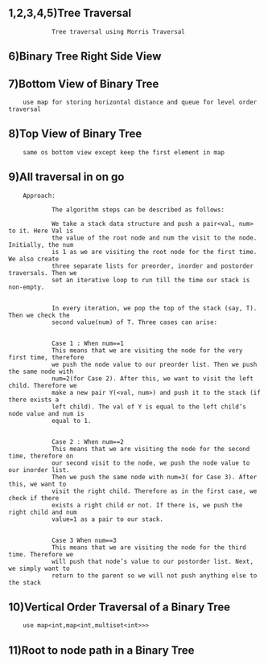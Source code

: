 ## 1,2,3,4,5)Tree Traversal

                Tree traversal using Morris Traversal

## 6)Binary Tree Right Side View

## 7)Bottom View of Binary Tree

        use map for storing horizontal distance and queue for level order traversal

## 8)Top View of Binary Tree

        same os bottom view except keep the first element in map

## 9)All traversal in on go

        Approach:

                The algorithm steps can be described as follows:

                We take a stack data structure and push a pair<val, num> to it. Here Val is 
                the value of the root node and num the visit to the node. Initially, the num 
                is 1 as we are visiting the root node for the first time. We also create 
                three separate lists for preorder, inorder and postorder traversals. Then we 
                set an iterative loop to run till the time our stack is non-empty.


                In every iteration, we pop the top of the stack (say, T). Then we check the 
                second value(num) of T. Three cases can arise:


                Case 1 : When num==1
                This means that we are visiting the node for the very first time, therefore 
                we push the node value to our preorder list. Then we push the same node with 
                num=2(for Case 2). After this, we want to visit the left child. Therefore we 
                make a new pair Y(<val, num>) and push it to the stack (if there exists a 
                left child). The val of Y is equal to the left child’s node value and num is 
                equal to 1.


                Case 2 : When num==2
                This means that we are visiting the node for the second time, therefore on 
                our second visit to the node, we push the node value to our inorder list. 
                Then we push the same node with num=3( for Case 3). After this, we want to 
                visit the right child. Therefore as in the first case, we check if there 
                exists a right child or not. If there is, we push the right child and num 
                value=1 as a pair to our stack.


                Case 3 When num==3
                This means that we are visiting the node for the third time. Therefore we 
                will push that node’s value to our postorder list. Next, we simply want to 
                return to the parent so we will not push anything else to the stack
                

## 10)Vertical Order Traversal of a Binary Tree
        use map<int,map<int,multiset<int>>>

## 11)Root to node path in a Binary Tree
